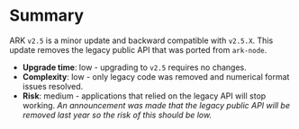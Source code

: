 # Summary

ARK `v2.5` is a minor update and backward compatible with `v2.5.X`. This update removes the legacy public API that was ported from `ark-node`.

- **Upgrade time**: low - upgrading to `v2.5` requires no changes.
- **Complexity**: low - only legacy code was removed and numerical format issues resolved.
- **Risk**: medium - applications that relied on the legacy API will stop working. _An announcement was made that the legacy public API will be removed last year so the risk of this should be low._
